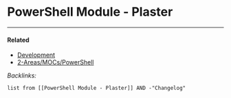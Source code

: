 # PowerShell Module - Plaster

---

#### Related

* [Development](../../../../../2-Areas/MOCs/Development.md)
* [2-Areas/MOCs/PowerShell](../../../../../2-Areas/MOCs/PowerShell.md)

*Backlinks:*

````dataview
list from [[PowerShell Module - Plaster]] AND -"Changelog"
````
